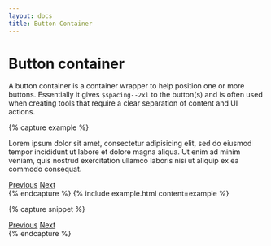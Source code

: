 ```yaml
---
layout: docs
title: Button Container
---
```


# Button container

A button container is a container wrapper to help position one or more buttons.
Essentially it gives `$spacing--2xl` to the button(s) and is often used when creating tools that require a clear separation of content and UI actions.

{% capture example %}
<p>
  Lorem ipsum dolor sit amet, consectetur adipisicing elit, sed do eiusmod tempor incididunt ut labore et dolore magna aliqua. Ut enim ad minim veniam, quis nostrud exercitation ullamco laboris nisi ut aliquip ex ea commodo consequat.
</p>

<div class="c-btn-container">
  <a class="c-btn c-btn--primary c-btn--action-prev" href="#">Previous</a>
  <a class="c-btn c-btn--primary" href="#">Next</a>
</div>
{% endcapture %}
{% include example.html content=example %}

{% capture snippet %}
<div class="c-btn-container">
  <a class="c-btn c-btn--primary c-btn--action-prev" href="#">Previous</a>
  <a class="c-btn c-btn--primary" href="#">Next</a>
</div>
{% endcapture %}

